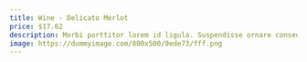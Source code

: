 ```yaml
---
title: Wine - Delicato Merlot
price: $17.62
description: Morbi porttitor lorem id ligula. Suspendisse ornare consequat lectus. In est risus, auctor sed, tristique in, tempus sit amet, sem.
image: https://dummyimage.com/800x500/9ede73/fff.png
---
```

